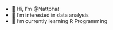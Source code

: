 - 👋 Hi, I’m @Nattphat
- 👀 I’m interested in data analysis
- 🌱 I’m currently learning R Programming

<!---
Nattphat/Nattphat is a ✨ special ✨ repository because its `README.md` (this file) appears on your GitHub profile.
You can click the Preview link to take a look at your changes.
--->
